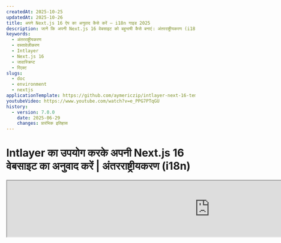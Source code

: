 ```yaml
---
createdAt: 2025-10-25
updatedAt: 2025-10-26
title: अपने Next.js 16 ऐप का अनुवाद कैसे करें – i18n गाइड 2025
description: जानें कि अपनी Next.js 16 वेबसाइट को बहुभाषी कैसे बनाएं। अंतरराष्ट्रीयकरण (i18n) और अनुवाद के लिए दस्तावेज़ का पालन करें।
keywords:
  - अंतरराष्ट्रीयकरण
  - दस्तावेज़ीकरण
  - Intlayer
  - Next.js 16
  - जावास्क्रिप्ट
  - रिएक्ट
slugs:
  - doc
  - environment
  - nextjs
applicationTemplate: https://github.com/aymericzip/intlayer-next-16-template
youtubeVideo: https://www.youtube.com/watch?v=e_PPG7PTqGU
history:
  - version: 7.0.0
    date: 2025-06-29
    changes: प्रारंभिक इतिहास
---
```


# Intlayer का उपयोग करके अपनी Next.js 16 वेबसाइट का अनुवाद करें | अंतरराष्ट्रीयकरण (i18n)

<iframe title="Next.js के लिए सबसे अच्छा i18n समाधान? Intlayer खोजें" class="m-auto aspect-[16/9] w-full overflow-hidden rounded-lg border-0" allow="autoplay; gyroscope;" loading="lazy" width="1080" height="auto" src="https://www.youtube.com/embed/e_PPG7PTqGU?autoplay=0&amp;origin=http://intlayer.org&amp;controls=0&amp;rel=1"/>

GitHub पर [एप्लिकेशन टेम्प्लेट](https://github.com/aymericzip/intlayer-next-16-template) देखें।

## Intlayer क्या है?

**Intlayer** एक अभिनव, ओपन-सोर्स अंतरराष्ट्रीयकरण (i18n) लाइब्रेरी है जिसे आधुनिक वेब एप्लिकेशन में बहुभाषी समर्थन को सरल बनाने के लिए डिज़ाइन किया गया है। Intlayer नवीनतम **Next.js 16** फ्रेमवर्क के साथ सहजता से एकीकृत होता है, जिसमें इसका शक्तिशाली **App Router** शामिल है। यह कुशल रेंडरिंग के लिए **Server Components** के साथ काम करने के लिए अनुकूलित है और पूरी तरह से [**Turbopack**](https://nextjs.org/docs/architecture/turbopack) के साथ संगत है।

Intlayer के साथ, आप कर सकते हैं:

- **घोषणात्मक शब्दकोशों का उपयोग करके अनुवादों का आसानी से प्रबंधन करें** जो कि कंपोनेंट स्तर पर होते हैं।
- **मेटाडेटा, रूट्स, और सामग्री को गतिशील रूप से स्थानीयकृत करें**।
- **क्लाइंट-साइड और सर्वर-साइड दोनों कंपोनेंट्स में अनुवादों तक पहुँच प्राप्त करें**।
- **स्वचालित रूप से उत्पन्न प्रकारों के साथ TypeScript समर्थन सुनिश्चित करें**, जिससे ऑटोकम्प्लीशन और त्रुटि पहचान में सुधार होता है।
- **उन्नत विशेषताओं का लाभ उठाएं**, जैसे गतिशील लोकल डिटेक्शन और स्विचिंग।

> Intlayer Next.js 12, 13, 14, और 16 के साथ संगत है। यदि आप Next.js Page Router का उपयोग कर रहे हैं, तो आप इस [गाइड](https://github.com/aymericzip/intlayer/blob/main/docs/docs/hi/intlayer_with_nextjs_page_router.md) को देख सकते हैं। Next.js 12, 13, 14 के App Router के लिए, इस [गाइड](https://github.com/aymericzip/intlayer/blob/main/docs/docs/hi/intlayer_with_nextjs_14.md) को देखें।

---

## Next.js एप्लिकेशन में Intlayer सेटअप करने के लिए चरण-दर-चरण मार्गदर्शिका

### चरण 1: निर्भरताएँ स्थापित करें

npm का उपयोग करके आवश्यक पैकेज स्थापित करें:

```bash packageManager="npm"
npm install intlayer next-intlayer
```

```bash packageManager="pnpm"
pnpm add intlayer next-intlayer
```

```bash packageManager="yarn"
yarn add intlayer next-intlayer
```

- **intlayer**

  मुख्य पैकेज जो कॉन्फ़िगरेशन प्रबंधन, अनुवाद, [सामग्री घोषणा](https://github.com/aymericzip/intlayer/blob/main/docs/docs/hi/dictionary/content_file.md), ट्रांसपाइलेशन, और [CLI कमांड](https://github.com/aymericzip/intlayer/blob/main/docs/docs/hi/intlayer_cli.md) के लिए अंतरराष्ट्रीयकरण उपकरण प्रदान करता है।

- **next-intlayer**

  वह पैकेज जो Intlayer को Next.js के साथ एकीकृत करता है। यह Next.js अंतरराष्ट्रीयकरण के लिए संदर्भ प्रदाता और हुक प्रदान करता है। इसके अतिरिक्त, इसमें Next.js प्लगइन शामिल है जो Intlayer को [Webpack](https://webpack.js.org/) या [Turbopack](https://nextjs.org/docs/app/api-reference/turbopack) के साथ एकीकृत करता है, साथ ही उपयोगकर्ता की पसंदीदा भाषा का पता लगाने, कुकीज़ प्रबंधित करने, और URL पुनर्निर्देशन को संभालने के लिए प्रॉक्सी भी शामिल है।

### चरण 2: अपने प्रोजेक्ट को कॉन्फ़िगर करें

अपने एप्लिकेशन की भाषाओं को कॉन्फ़िगर करने के लिए एक कॉन्फ़िग फाइल बनाएं:

```typescript fileName="intlayer.config.ts" codeFormat="typescript"
import { Locales, type IntlayerConfig } from "intlayer";

const config: IntlayerConfig = {
  internationalization: {
    locales: [
      Locales.ENGLISH,
      Locales.FRENCH,
      Locales.SPANISH,
      // आपकी अन्य भाषाएँ
    ],
    defaultLocale: Locales.ENGLISH,
  },
};

export default config;
```

```javascript fileName="intlayer.config.mjs" codeFormat="esm"
import { Locales } from "intlayer";

/** @type {import('intlayer').IntlayerConfig} */
const config = {
  internationalization: {
    locales: [
      Locales.ENGLISH,
      Locales.FRENCH,
      Locales.SPANISH,
      // आपकी अन्य भाषाएँ
    ],
    defaultLocale: Locales.ENGLISH,
  },
};

export default config;
```

```javascript fileName="intlayer.config.cjs" codeFormat="commonjs"
const { Locales } = require("intlayer");

/** @type {import('intlayer').IntlayerConfig} */
const config = {
  internationalization: {
    locales: [
      Locales.ENGLISH,
      Locales.FRENCH,
      Locales.SPANISH,
      // आपकी अन्य भाषाएँ
    ],
    defaultLocale: Locales.ENGLISH,
  },
};

module.exports = config;
```

> इस कॉन्फ़िगरेशन फ़ाइल के माध्यम से, आप स्थानीयकृत URL, प्रॉक्सी पुनर्निर्देशन, कुकी नाम, आपकी सामग्री घोषणाओं का स्थान और एक्सटेंशन सेट कर सकते हैं, कंसोल में Intlayer लॉग को अक्षम कर सकते हैं, और भी बहुत कुछ। उपलब्ध सभी पैरामीटरों की पूरी सूची के लिए, [कॉन्फ़िगरेशन दस्तावेज़](https://github.com/aymericzip/intlayer/blob/main/docs/docs/hi/configuration.md) देखें।

### चरण 3: अपने Next.js कॉन्फ़िगरेशन में Intlayer को एकीकृत करें

अपने Next.js सेटअप को Intlayer का उपयोग करने के लिए कॉन्फ़िगर करें:

```typescript fileName="next.config.ts" codeFormat="typescript"
import type { NextConfig } from "next";
import { withIntlayer } from "next-intlayer/server";

const nextConfig: NextConfig = {
  /* यहाँ कॉन्फ़िग विकल्प */
};

export default withIntlayer(nextConfig);
```

```typescript fileName="next.config.mjs" codeFormat="esm"
import { withIntlayer } from "next-intlayer/server";

/** @type {import('next').NextConfig} */
const nextConfig = {
  /* यहाँ कॉन्फ़िग विकल्प */
};

export default withIntlayer(nextConfig);
```

```typescript fileName="next.config.cjs" codeFormat="commonjs"
const { withIntlayer } = require("next-intlayer/server");

/** @type {import('next').NextConfig} */
const nextConfig = {
  /* यहाँ कॉन्फ़िग विकल्प */
};

module.exports = withIntlayer(nextConfig);
```

> `withIntlayer()` Next.js प्लगइन का उपयोग Intlayer को Next.js के साथ एकीकृत करने के लिए किया जाता है। यह कंटेंट डिक्लेरेशन फाइलों के निर्माण को सुनिश्चित करता है और विकास मोड में उनकी निगरानी करता है। यह [Webpack](https://webpack.js.org/) या [Turbopack](https://nextjs.org/docs/app/api-reference/turbopack) वातावरण के भीतर Intlayer पर्यावरण चर को परिभाषित करता है। इसके अतिरिक्त, यह प्रदर्शन को अनुकूलित करने के लिए उपनाम प्रदान करता है और सर्वर कंपोनेंट्स के साथ संगतता सुनिश्चित करता है।

> `withIntlayer()` फ़ंक्शन एक प्रॉमिस फ़ंक्शन है। यह बिल्ड शुरू होने से पहले Intlayer शब्दकोशों को तैयार करने की अनुमति देता है। यदि आप इसे अन्य प्लगइन्स के साथ उपयोग करना चाहते हैं, तो आप इसे await कर सकते हैं। उदाहरण:
>
> ```tsx
> const nextConfig = await withIntlayer(nextConfig);
> const nextConfigWithOtherPlugins = withOtherPlugins(nextConfig);
>
> export default nextConfigWithOtherPlugins;
> ```
>
> यदि आप इसे सिंक्रोनसली उपयोग करना चाहते हैं, तो आप `withIntlayerSync()` फ़ंक्शन का उपयोग कर सकते हैं। उदाहरण:
>
> ```tsx
> const nextConfig = withIntlayerSync(nextConfig);
> const nextConfigWithOtherPlugins = withOtherPlugins(nextConfig);
>
> export default nextConfigWithOtherPlugins;
> ```

### चरण 4: डायनामिक लोकल रूट्स परिभाषित करें

`RootLayout` से सब कुछ हटा दें और इसे निम्नलिखित कोड से बदलें:

```tsx {3} fileName="src/app/layout.tsx" codeFormat="typescript"
import type { PropsWithChildren, FC } from "react";
import "./globals.css";

const RootLayout: FC<PropsWithChildren> = ({ children }) => (
  // आप अभी भी बच्चों को अन्य प्रोवाइडर्स के साथ लपेट सकते हैं, जैसे `next-themes`, `react-query`, `framer-motion`, आदि।
  <>{children}</>
);

export default RootLayout;
```

```jsx {3} fileName="src/app/layout.mjx" codeFormat="esm"
import "./globals.css";

const RootLayout = ({ children }) => (
  // आप अभी भी बच्चों को अन्य प्रदाताओं के साथ लपेट सकते हैं, जैसे `next-themes`, `react-query`, `framer-motion`, आदि।
  <>{children}</>
);

export default RootLayout;
```

```jsx {1,8} fileName="src/app/layout.csx" codeFormat="commonjs"
require("./globals.css");

const RootLayout = ({ children }) => (
  // आप अभी भी बच्चों को अन्य प्रदाताओं के साथ लपेट सकते हैं, जैसे `next-themes`, `react-query`, `framer-motion`, आदि।
  <>{children}</>
);

module.exports = {
  default: RootLayout,
  generateStaticParams,
};
```

> `RootLayout` कॉम्पोनेंट को खाली रखने से `<html>` टैग में [`lang`](https://developer.mozilla.org/fr/docs/Web/HTML/Global_attributes/lang) और [`dir`](https://developer.mozilla.org/fr/docs/Web/HTML/Global_attributes/dir) एट्रिब्यूट्स सेट करने की अनुमति मिलती है।

डायनामिक रूटिंग को लागू करने के लिए, अपने `[locale]` डायरेक्टरी में एक नया लेआउट जोड़कर लोकल के लिए पाथ प्रदान करें:

```tsx fileName="src/app/[locale]/layout.tsx" codeFormat="typescript"
import type { NextLayoutIntlayer } from "next-intlayer";
import { Inter } from "next/font/google";
import { getHTMLTextDir } from "intlayer";

const inter = Inter({ subsets: ["latin"] });

const LocaleLayout: NextLayoutIntlayer = async ({ children, params }) => {
  const { locale } = await params;
  return (
    <html lang={locale} dir={getHTMLTextDir(locale)}>
      <body className={inter.className}>{children}</body>
    </html>
  );
};

export default LocaleLayout;
```

```jsx fileName="src/app/[locale]/layout.mjx" codeFormat="esm"
import { getHTMLTextDir } from "intlayer";

const inter = Inter({ subsets: ["latin"] });

const LocaleLayout = async ({ children, params: { locale } }) => {
  const { locale } = await params;
  return (
    <html lang={locale} dir={getHTMLTextDir(locale)}>
      <body className={inter.className}>{children}</body>
    </html>
  );
};

export default LocaleLayout;
```

```jsx fileName="src/app/[locale]/layout.csx" codeFormat="commonjs"
const { Inter } = require("next/font/google");
const { getHTMLTextDir } = require("intlayer");

const inter = Inter({ subsets: ["latin"] });

// `[locale]` पाथ सेगमेंट का उपयोग लोकल को परिभाषित करने के लिए किया जाता है। उदाहरण: `/en-US/about` `en-US` को संदर्भित करेगा और `/fr/about` `fr` को।
const LocaleLayout = async ({ children, params: { locale } }) => {
  const { locale } = await params;
  return (
    <html lang={locale} dir={getHTMLTextDir(locale)}>
      <body className={inter.className}>{children}</body>
    </html>
  );
};

module.exports = LocaleLayout;
```

> इस चरण में, आपको त्रुटि का सामना करना पड़ेगा: `Error: Missing <html> and <body> tags in the root layout.`। यह अपेक्षित है क्योंकि `/app/page.tsx` फ़ाइल अब उपयोग में नहीं है और इसे हटा दिया जा सकता है। इसके बजाय, `[locale]` पाथ सेगमेंट `/app/[locale]/page.tsx` पेज को सक्रिय करेगा। परिणामस्वरूप, आपके ब्राउज़र में पेज `/en`, `/fr`, `/es` जैसे पाथ के माध्यम से सुलभ होंगे। डिफ़ॉल्ट लोकल को रूट पेज के रूप में सेट करने के लिए, चरण 7 में `proxy` सेटअप को देखें।

फिर, अपने एप्लिकेशन लेआउट में `generateStaticParams` फ़ंक्शन को लागू करें।

```tsx {1} fileName="src/app/[locale]/layout.tsx" codeFormat="typescript"
export { generateStaticParams } from "next-intlayer"; // सम्मिलित करने के लिए लाइन

const LocaleLayout: NextLayoutIntlayer = async ({ children, params }) => {
  /*... बाकी कोड */
};

export default LocaleLayout;
```

```jsx {1} fileName="src/app/[locale]/layout.mjx" codeFormat="esm"
export { generateStaticParams } from "next-intlayer"; // सम्मिलित करने के लिए पंक्ति

const LocaleLayout = async ({ children, params: { locale } }) => {
  /*... कोड का बाकी हिस्सा*/
};

// ... कोड का बाकी हिस्सा
```

```jsx {1,7} fileName="src/app/[locale]/layout.csx" codeFormat="commonjs"
const { generateStaticParams } = require("next-intlayer"); // सम्मिलित करने के लिए पंक्ति

const LocaleLayout = async ({ children, params: { locale } }) => {
  /*... कोड का बाकी हिस्सा*/
};

module.exports = { default: LocaleLayout, generateStaticParams };
```

> `generateStaticParams` यह सुनिश्चित करता है कि आपका एप्लिकेशन सभी लोकल के लिए आवश्यक पृष्ठों को पूर्व-निर्मित करता है, जिससे रनटाइम गणना कम होती है और उपयोगकर्ता अनुभव बेहतर होता है। अधिक जानकारी के लिए, [Next.js दस्तावेज़ीकरण generateStaticParams पर](https://nextjs.org/docs/app/building-your-application/rendering/static-and-dynamic-rendering#generate-static-params) देखें।

> Intlayer `export const dynamic = 'force-static';` के साथ काम करता है ताकि यह सुनिश्चित किया जा सके कि पृष्ठ सभी लोकल के लिए पूर्व-निर्मित हों।

### चरण 5: अपनी सामग्री घोषित करें

अनुवाद संग्रहीत करने के लिए अपनी सामग्री घोषणाएँ बनाएं और प्रबंधित करें:

```tsx fileName="src/app/[locale]/page.content.ts" contentDeclarationFormat="typescript"
import { t, type Dictionary } from "intlayer";

const pageContent = {
  key: "page",
  content: {
    getStarted: {
      main: t({
        en: "Get started by editing",
        fr: "Commencez par éditer",
        es: "Comience por editar",
      }),
      pageLink: "src/app/page.tsx",
    },
  },
} satisfies Dictionary;

export default pageContent;
```

```javascript fileName="src/app/[locale]/page.content.mjs" contentDeclarationFormat="esm"
import { t } from "intlayer";

/** @type {import('intlayer').Dictionary} */
const pageContent = {
  key: "page",
  content: {
    getStarted: {
      main: t({
        en: "Get started by editing",
        fr: "Commencez par éditer",
        es: "Comience por editar",
      }),
      pageLink: "src/app/page.tsx",
    },
  },
};

export default pageContent;
```

```javascript fileName="src/app/[locale]/page.content.cjs" contentDeclarationFormat="commonjs"
const { t } = require("intlayer");

/** @type {import('intlayer').Dictionary} */
const pageContent = {
  key: "page",
  content: {
    getStarted: {
      main: t({
        en: "Get started by editing",
        fr: "Commencez par éditer",
        es: "Comience por editar",
        hi: "संपादन करके शुरू करें",
      }),
      pageLink: "src/app/page.tsx",
    },
  },
};

module.exports = pageContent;
```

```json fileName="src/app/[locale]/page.content.json" contentDeclarationFormat="json"
{
  "$schema": "https://intlayer.org/schema.json",
  "key": "page",
  "content": {
    "getStarted": {
      "nodeType": "translation",
      "translation": {
        "en": "Get started by editing",
        "fr": "Commencez par éditer",
        "es": "Comience por editar",
        "hi": "संपादन करके शुरू करें"
      }
    },
    "pageLink": "src/app/page.tsx"
  }
}
```

> आपकी सामग्री घोषणाएँ आपके एप्लिकेशन में कहीं भी परिभाषित की जा सकती हैं जब तक कि वे `contentDir` निर्देशिका (डिफ़ॉल्ट रूप से, `./src`) में शामिल हों। और सामग्री घोषणा फ़ाइल एक्सटेंशन से मेल खाती हों (डिफ़ॉल्ट रूप से, `.content.{json,ts,tsx,js,jsx,mjs,mjx,cjs,cjx}`)।

> अधिक विवरण के लिए, [सामग्री घोषणा प्रलेखन](https://github.com/aymericzip/intlayer/blob/main/docs/docs/hi/dictionary/content_file.md) देखें।

### चरण 6: अपने कोड में सामग्री का उपयोग करें

अपने एप्लिकेशन में अपनी सामग्री शब्दकोशों तक पहुँचें:

```tsx fileName="src/app/[locale]/page.tsx" codeFormat="typescript"
import type { FC } from "react";
import { ClientComponentExample } from "@components/ClientComponentExample";
import { ServerComponentExample } from "@components/ServerComponentExample";
import { type NextPageIntlayer, IntlayerClientProvider } from "next-intlayer";
import { IntlayerServerProvider, useIntlayer } from "next-intlayer/server";

const PageContent: FC = () => {
  const content = useIntlayer("page"); // सामग्री प्राप्त करने के लिए हुक का उपयोग करें

  return (
    <>
      <p>{content.getStarted.main}</p> {/* मुख्य परिचय पाठ दिखाएं */}
      <code>{content.getStarted.pageLink}</code> {/* पृष्ठ लिंक दिखाएं */}
    </>
  );
};

const Page: NextPageIntlayer = async ({ params }) => {
  const { locale } = await params; // स्थानीय भाषा प्राप्त करें

  return (
    <IntlayerServerProvider locale={locale}>
      <PageContent />
      <ServerComponentExample />

      <IntlayerClientProvider locale={locale}>
        <ClientComponentExample />
      </IntlayerClientProvider>
    </IntlayerServerProvider>
  );
};

export default Page;
```

```jsx fileName="src/app/[locale]/page.mjx" codeFormat="esm"
import { ClientComponentExample } from "@components/ClientComponentExample";
import { ServerComponentExample } from "@components/ServerComponentExample";
import { IntlayerClientProvider } from "next-intlayer";
import { IntlayerServerProvider, useIntlayer } from "next-intlayer/server";

const PageContent = () => {
  const content = useIntlayer("page"); // सामग्री प्राप्त करने के लिए हुक का उपयोग करें

  return (
    <>
      <p>{content.getStarted.main}</p> {/* मुख्य परिचय पाठ दिखाएं */}
      <code>{content.getStarted.pageLink}</code> {/* पृष्ठ लिंक दिखाएं */}
    </>
  );
};

const Page = async ({ params }) => {
  const { locale } = await params; // स्थानीय भाषा प्राप्त करें

  return (
    <IntlayerServerProvider locale={locale}>
      {" "}
      {/* सर्वर प्रदाता के लिए स्थानीय भाषा सेट करें */}
      <PageContent /> {/* पृष्ठ सामग्री प्रदर्शित करें */}
      <ServerComponentExample /> {/* सर्वर घटक उदाहरण प्रदर्शित करें */}
      <IntlayerClientProvider locale={locale}>
        {" "}
        {/* क्लाइंट प्रदाता के लिए स्थानीय भाषा सेट करें */}
        <ClientComponentExample /> {/* क्लाइंट घटक उदाहरण प्रदर्शित करें */}
      </IntlayerClientProvider>
    </IntlayerServerProvider>
  );
};

export default Page;
```

```jsx fileName="src/app/[locale]/page.csx" codeFormat="commonjs"
import { ClientComponentExample } from "@components/ClientComponentExample";
import { ServerComponentExample } from "@components/ServerComponentExample";
import { IntlayerClientProvider } from "next-intlayer";
import { IntlayerServerProvider, useIntlayer } from "next-intlayer/server";

const PageContent = () => {
  const content = useIntlayer("page");

  return (
    <>
      <p>{content.getStarted.main}</p>
      <code>{content.getStarted.pageLink}</code>
    </>
  );
};

const Page = async ({ params }) => {
  const { locale } = await params;

  return (
    <IntlayerServerProvider locale={locale}>
      <PageContent />
      <ServerComponentExample />

      <IntlayerClientProvider locale={locale}>
        <ClientComponentExample />
      </IntlayerClientProvider>
    </IntlayerServerProvider>
  );
};
```

- **`IntlayerClientProvider`** क्लाइंट-साइड कंपोनेंट्स को लोकल प्रदान करने के लिए उपयोग किया जाता है। इसे किसी भी पैरेंट कंपोनेंट में रखा जा सकता है, जिसमें लेआउट भी शामिल है। हालांकि, इसे लेआउट में रखना अनुशंसित है क्योंकि Next.js पेजों के बीच लेआउट कोड साझा करता है, जिससे यह अधिक कुशल हो जाता है। लेआउट में `IntlayerClientProvider` का उपयोग करके, आप हर पेज के लिए इसे पुनः आरंभ करने से बचते हैं, प्रदर्शन में सुधार करते हैं और आपके एप्लिकेशन में एक सुसंगत स्थानीयकरण संदर्भ बनाए रखते हैं।
- **`IntlayerServerProvider`** सर्वर चाइल्ड्स को लोकल प्रदान करने के लिए उपयोग किया जाता है। इसे लेआउट में सेट नहीं किया जा सकता।

  > लेआउट और पेज एक सामान्य सर्वर संदर्भ साझा नहीं कर सकते क्योंकि सर्वर संदर्भ प्रणाली प्रति अनुरोध डेटा स्टोर (React के कैश [React's cache](https://react.dev/reference/react/cache) मैकेनिज्म के माध्यम से) पर आधारित है, जिससे एप्लिकेशन के विभिन्न सेगमेंट के लिए प्रत्येक "संदर्भ" पुनः बनाया जाता है। प्रदाता को साझा लेआउट में रखना इस पृथक्करण को तोड़ देगा, जिससे आपके सर्वर कंपोनेंट्स को सर्वर संदर्भ मानों का सही प्रसार नहीं हो पाएगा।

> लेआउट और पेज एक सामान्य सर्वर संदर्भ साझा नहीं कर सकते क्योंकि सर्वर संदर्भ प्रणाली प्रति अनुरोध डेटा स्टोर (React के कैश [React's cache](https://react.dev/reference/react/cache) तंत्र के माध्यम से) पर आधारित है, जिससे एप्लिकेशन के विभिन्न खंडों के लिए प्रत्येक "संदर्भ" पुनः बनाया जाता है। प्रदाता को साझा लेआउट में रखना इस पृथक्करण को तोड़ देगा, जिससे आपके सर्वर घटकों को सर्वर संदर्भ मानों का सही प्रसार नहीं हो पाएगा।

```tsx {4,7} fileName="src/components/ClientComponentExample.tsx" codeFormat="typescript"
"use client";

import type { FC } from "react";
import { useIntlayer } from "next-intlayer";

export const ClientComponentExample: FC = () => {
  const content = useIntlayer("client-component-example"); // संबंधित सामग्री घोषणा बनाएँ

  return (
    <div>
      <h2>{content.title}</h2>
      <p>{content.content}</p>
    </div>
  );
};
```

```jsx {3,6} fileName="src/components/ClientComponentExample.mjx" codeFormat="esm"
"use client";

import { useIntlayer } from "next-intlayer";

const ClientComponentExample = () => {
  const content = useIntlayer("client-component-example"); // संबंधित सामग्री घोषणा बनाएँ

  return (
    <div>
      <h2>{content.title}</h2>
      <p>{content.content}</p>
    </div>
  );
};
```

```jsx {3,6} fileName="src/components/ClientComponentExample.csx" codeFormat="commonjs"
"use client";

const { useIntlayer } = require("next-intlayer");

const ClientComponentExample = () => {
  const content = useIntlayer("client-component-example"); // संबंधित सामग्री घोषणा बनाएँ

  return (
    <div>
      <h2>{content.title}</h2>
      <p>{content.content}</p>
    </div>
  );
};
```

```tsx {2} fileName="src/components/ServerComponentExample.tsx"  codeFormat="typescript"
import type { FC } from "react";
import { useIntlayer } from "next-intlayer/server";

export const ServerComponentExample: FC = () => {
  const content = useIntlayer("server-component-example"); // संबंधित सामग्री घोषणा बनाएँ

  return (
    <div>
      <h2>{content.title}</h2>
      <p>{content.content}</p>
    </div>
  );
};
```

```jsx {1} fileName="src/components/ServerComponentExample.mjx" codeFormat="esm"
import { useIntlayer } from "next-intlayer/server";

const ServerComponentExample = () => {
  const content = useIntlayer("server-component-example"); // संबंधित सामग्री घोषणा बनाएँ

  return (
    <div>
      <h2>{content.title}</h2>
      <p>{content.content}</p>
    </div>
  );
};
```

```jsx {1} fileName="src/components/ServerComponentExample.csx" codeFormat="commonjs"
const { useIntlayer } = require("next-intlayer/server");

const ServerComponentExample = () => {
  const content = useIntlayer("server-component-example"); // संबंधित सामग्री घोषणा बनाएँ

  return (
    <div>
      <h2>{content.title}</h2>
      <p>{content.content}</p>
    </div>
  );
};
```

> यदि आप अपनी सामग्री को किसी `string` एट्रिब्यूट में उपयोग करना चाहते हैं, जैसे कि `alt`, `title`, `href`, `aria-label`, आदि, तो आपको फ़ंक्शन के मान को कॉल करना होगा, जैसे:

> ```jsx
> <img src={content.image.src.value} alt={content.image.value} />
> ```

> `useIntlayer` हुक के बारे में अधिक जानने के लिए, [डॉक्यूमेंटेशन](https://github.com/aymericzip/intlayer/blob/main/docs/docs/hi/packages/next-intlayer/useIntlayer.md) देखें।

### (वैकल्पिक) चरण 7: लोकल डिटेक्शन के लिए प्रॉक्सी कॉन्फ़िगर करें

उपयोगकर्ता की पसंदीदा लोकल का पता लगाने के लिए प्रॉक्सी सेट करें:

```typescript fileName="src/proxy.ts" codeFormat="typescript"
export { intlayerProxy as proxy } from "next-intlayer/proxy";

export const config = {
  matcher:
    "/((?!api|static|assets|robots|sitemap|sw|service-worker|manifest|.*\\..*|_next).*)",
};
```

```javascript fileName="src/proxy.mjs" codeFormat="esm"
export { intlayerProxy as proxy } from "next-intlayer/proxy";

export const config = {
  matcher:
    "/((?!api|static|assets|robots|sitemap|sw|service-worker|manifest|.*\\..*|_next).*)",
};
```

```javascript fileName="src/proxy.cjs" codeFormat="commonjs"
const { intlayerProxy } = require("next-intlayer/proxy");

const config = {
  matcher:
    "/((?!api|static|assets|robots|sitemap|sw|service-worker|manifest|.*\\..*|_next).*)",
};

module.exports = { proxy: intlayerProxy, config };
```

> `intlayerProxy` का उपयोग उपयोगकर्ता की पसंदीदा भाषा का पता लगाने और उन्हें उपयुक्त URL पर पुनर्निर्देशित करने के लिए किया जाता है जैसा कि [कॉन्फ़िगरेशन](https://github.com/aymericzip/intlayer/blob/main/docs/docs/hi/configuration.md) में निर्दिष्ट है। इसके अतिरिक्त, यह उपयोगकर्ता की पसंदीदा भाषा को कुकी में सहेजने की सुविधा भी प्रदान करता है।

> यदि आपको कई प्रॉक्सी को एक साथ जोड़ने की आवश्यकता है (उदाहरण के लिए, प्रमाणीकरण या कस्टम प्रॉक्सी के साथ `intlayerProxy`), तो Intlayer अब `multipleProxies` नामक एक सहायक प्रदान करता है।

```ts
import { multipleProxies, intlayerProxy } from "next-intlayer/proxy";
import { customProxy } from "@utils/customProxy";

export const proxy = multipleProxies([intlayerProxy, customProxy]);
```

### (वैकल्पिक) चरण 8: अपने मेटाडेटा का अंतरराष्ट्रीयकरण

यदि आप अपने मेटाडेटा का अंतरराष्ट्रीयकरण करना चाहते हैं, जैसे कि आपके पृष्ठ का शीर्षक, तो आप Next.js द्वारा प्रदान की गई `generateMetadata` फ़ंक्शन का उपयोग कर सकते हैं। इसके अंदर, आप अपने मेटाडेटा का अनुवाद करने के लिए `getIntlayer` फ़ंक्शन से सामग्री प्राप्त कर सकते हैं।

```typescript fileName="src/app/[locale]/metadata.content.ts" contentDeclarationFormat="typescript"
import { type Dictionary, t } from "intlayer";
import { Metadata } from "next";

const metadataContent = {
  key: "page-metadata",
  content: {
    title: t({
      en: "Create Next App",
      fr: "Créer une application Next.js",
      es: "Crear una aplicación Next.js",
    }),
    description: t({
      en: "Generated by create next app",
      fr: "Généré par create next app",
      es: "Generado por create next app",
    }),
  },
} satisfies Dictionary<Metadata>;

export default metadataContent;
```

```javascript fileName="src/app/[locale]/metadata.content.mjs" contentDeclarationFormat="esm"
import { t } from "intlayer";

/** @type {import('intlayer').Dictionary<import('next').Metadata>} */
const metadataContent = {
  key: "page-metadata",
  content: {
    title: t({
      en: "Create Next App",
      fr: "Créer une application Next.js",
      es: "Crear una aplicación Next.js",
    }),
    description: t({
      en: "Generated by create next app",
      fr: "Généré par create next app",
      es: "Generado por create next app",
    }),
  },
};

export default metadataContent;
```

```javascript fileName="src/app/[locale]/metadata.content.cjs" contentDeclarationFormat="commonjs"
const { t } = require("intlayer");

/** @type {import('intlayer').Dictionary<import('next').Metadata>} */
const metadataContent = {
  key: "page-metadata",
  content: {
    title: t({
      en: "Create Next App",
      fr: "Créer une application Next.js",
      es: "Crear una aplicación Next.js",
    }),
    description: t({
      en: "Generated by create next app",
      fr: "Généré par create next app",
      es: "Generado por create next app",
    }),
  },
};

module.exports = metadataContent;
```

```javascript fileName="src/app/[locale]/metadata.content.cjs" contentDeclarationFormat="commonjs"
const { t } = require("intlayer");

/** @type {import('intlayer').Dictionary<import('next').Metadata>} */
const metadataContent = {
  key: "page-metadata",
  content: {
    title: t({
      en: "Create Next App",
      fr: "Créer une application Next.js",
      es: "Crear una aplicación Next.js",
    }),
    description: t({
      en: "Generated by create next app",
      fr: "Généré par create next app",
      es: "Generado por create next app",
    }),
  },
};

module.exports = metadataContent;
```

```json fileName="src/app/[locale]/metadata.content.json" contentDeclarationFormat="json"
{
  "key": "page-metadata",
  "content": {
    "title": {
      "nodeType": "translation",
      "translation": {
        "hi": "प्रिएक्ट लोगो",
        "en": "Preact logo",
        "fr": "Logo Preact",
        "es": "Logo Preact"
      }
    },
    "description": {
      "nodeType": "translation",
      "translation": {
        "hi": "क्रिएट नेक्स्ट ऐप द्वारा उत्पन्न",
        "en": "Generated by create next app",
        "fr": "Généré par create next app",
        "es": "Generado por create next app"
      }
    }
  }
}
```

````typescript fileName="src/app/[locale]/layout.tsx or src/app/[locale]/page.tsx" codeFormat="typescript"
import { getIntlayer, getMultilingualUrls } from "intlayer";
import type { Metadata } from "next";
import type { LocalPromiseParams } from "next-intlayer";

export const generateMetadata = async ({
  params,
}: LocalPromiseParams): Promise<Metadata> => {
  const { locale } = await params;

  const metadata = getIntlayer("page-metadata", locale);

  /**
   * प्रत्येक लोकल के लिए सभी URL वाले ऑब्जेक्ट को जनरेट करता है।
   *
   * उदाहरण:
   * ```ts
   *  getMultilingualUrls('/about');
   *
   *  // रिटर्न करता है
   *  // {
   *  //   en: '/about',
   *  //   fr: '/fr/about',
   *  //   es: '/es/about',
   *  // }
   * ```
   */
  const multilingualUrls = getMultilingualUrls("/");
  const localizedUrl =
    multilingualUrls[locale as keyof typeof multilingualUrls];

  return {
    ...metadata,
    alternates: {
      canonical: localizedUrl,
      languages: { ...multilingualUrls, "x-default": "/" },
    },
    openGraph: {
      url: localizedUrl,
    },
  };
};

// ... बाकी कोड
````

````javascript fileName="src/app/[locale]/layout.mjs or src/app/[locale]/page.mjs" codeFormat="esm"
import { getIntlayer, getMultilingualUrls } from "intlayer";

export const generateMetadata = async ({ params }) => {
  const { locale } = await params;

  const metadata = getIntlayer("page-metadata", locale);

  /**
   * प्रत्येक भाषा के लिए सभी URL वाले ऑब्जेक्ट को जनरेट करता है।
   *
   * उदाहरण:
   * ```ts
   *  getMultilingualUrls('/about');
   *
   *  // रिटर्न करता है
   *  // {
   *  //   en: '/about',
   *  //   fr: '/fr/about',
   *  //   es: '/es/about'
   *  // }
   * ```
   */
  const multilingualUrls = getMultilingualUrls("/");
  const localizedUrl = multilingualUrls[locale];

  return {
    ...metadata,
    alternates: {
      canonical: localizedUrl,
      languages: { ...multilingualUrls, "x-default": "/" },
    },
    openGraph: {
      url: localizedUrl,
    },
  };
};

// ... बाकी कोड
````

````javascript fileName="src/app/[locale]/layout.cjs or src/app/[locale]/page.cjs" codeFormat="commonjs"
const { getIntlayer, getMultilingualUrls } = require("intlayer");

const generateMetadata = async ({ params }) => {
  const { locale } = await params;

  const metadata = getIntlayer("page-metadata", locale);

  /**
   * प्रत्येक भाषा के लिए सभी URL वाला ऑब्जेक्ट बनाता है।
   *
   * उदाहरण:
   * ```ts
   *  getMultilingualUrls('/about');
   *
   *  // लौटाता है
   *  // {
   *  //   en: '/about',
   *  //   fr: '/fr/about',
   *  //   es: '/es/about'
   *  // }
   * ```
   */
  const multilingualUrls = getMultilingualUrls("/");
  const localizedUrl = multilingualUrls[locale];

  return {
    ...metadata,
    alternates: {
      canonical: localizedUrl,
      languages: { ...multilingualUrls, "x-default": "/" },
    },
    openGraph: {
      url: localizedUrl,
    },
  };
};

module.exports = { generateMetadata };

// ... बाकी कोड
````

> ध्यान दें कि `next-intlayer` से आयातित `getIntlayer` फ़ंक्शन आपकी सामग्री को `IntlayerNode` में लपेट कर लौटाता है, जो विज़ुअल एडिटर के साथ एकीकरण की अनुमति देता है। इसके विपरीत, `intlayer` से आयातित `getIntlayer` फ़ंक्शन आपकी सामग्री को सीधे बिना अतिरिक्त गुणों के लौटाता है।

वैकल्पिक रूप से, आप अपने मेटाडेटा को घोषित करने के लिए `getTranslation` फ़ंक्शन का उपयोग कर सकते हैं। हालांकि, मेटाडेटा के अनुवाद को स्वचालित करने और किसी बिंदु पर सामग्री को बाहरी बनाने के लिए कंटेंट घोषणा फ़ाइलों का उपयोग करने की सिफारिश की जाती है।

```typescript fileName="src/app/[locale]/layout.tsx or src/app/[locale]/page.tsx" codeFormat="typescript"
import {
  type IConfigLocales,
  getTranslation,
  getMultilingualUrls,
} from "intlayer";
import type { Metadata } from "next";
import type { LocalPromiseParams } from "next-intlayer";

export const generateMetadata = async ({
  params,
}: LocalPromiseParams): Promise<Metadata> => {
  const { locale } = await params;
  const t = <T>(content: IConfigLocales<T>) => getTranslation(content, locale);

  return {
    title: t<string>({
      en: "My title",
      fr: "Mon titre",
      es: "Mi título",
    }),
    description: t({
      en: "मेरा विवरण",
      fr: "Ma description",
      es: "Mi descripción",
    }),
  };
};

// ... कोड का बाकी हिस्सा
```

```javascript fileName="src/app/[locale]/layout.mjs or src/app/[locale]/page.mjs" codeFormat="esm"
import { getTranslation, getMultilingualUrls } from "intlayer";

export const generateMetadata = async ({ params }) => {
  const { locale } = await params;
  const t = (content) => getTranslation(content, locale);

  return {
    title: t({
      en: "मेरा शीर्षक",
      fr: "Mon titre",
      es: "Mi título",
    }),
    description: t({
      en: "मेरा विवरण",
      fr: "Ma description",
      es: "Mi descripción",
    }),
  };
};

// ... कोड का बाकी हिस्सा
```

```javascript fileName="src/app/[locale]/layout.cjs or src/app/[locale]/page.cjs" codeFormat="commonjs"
const { getTranslation, getMultilingualUrls } = require("intlayer");

const generateMetadata = async ({ params }) => {
  const { locale } = await params;

  const t = (content) => getTranslation(content, locale);

  return {
    title: t({
      en: "My title",
      fr: "Mon titre",
      es: "Mi título",
    }),
    description: t({
      en: "My description",
      fr: "Ma description",
      es: "Mi descripción",
    }),
  };
};

module.exports = { generateMetadata };

// ... बाकी कोड
```

> आधिकारिक Next.js दस्तावेज़ में मेटाडेटा अनुकूलन के बारे में अधिक जानें [यहाँ](https://nextjs.org/docs/app/building-your-application/optimizing/metadata)।

### (वैकल्पिक) चरण 9: अपने sitemap.xml और robots.txt का अंतरराष्ट्रीयकरण

अपने `sitemap.xml` और `robots.txt` का अंतरराष्ट्रीयकरण करने के लिए, आप Intlayer द्वारा प्रदान की गई `getMultilingualUrls` फ़ंक्शन का उपयोग कर सकते हैं। यह फ़ंक्शन आपको अपने साइटमैप के लिए बहुभाषी URL उत्पन्न करने की अनुमति देता है।

```tsx fileName="src/app/sitemap.ts" codeFormat="typescript"
import { getMultilingualUrls } from "intlayer";
import type { MetadataRoute } from "next";

const sitemap = (): MetadataRoute.Sitemap => [
  {
    url: "https://example.com",
    alternates: {
      languages: {
        ...getMultilingualUrls("https://example.com"),
        "x-default": "https://example.com",
      },
    },
  },
  {
    url: "https://example.com/login",
    alternates: {
      languages: {
        ...getMultilingualUrls("https://example.com/login"),
        "x-default": "https://example.com/login",
      },
    },
  },
  {
    url: "https://example.com/register",
    alternates: {
      languages: {
        ...getMultilingualUrls("https://example.com/register"),
        "x-default": "https://example.com/register",
      },
    },
  },
];

export default sitemap;
```

```jsx fileName="src/app/sitemap.mjx" codeFormat="esm"
import { getMultilingualUrls } from "intlayer";

const sitemap = () => [
  {
    url: "https://example.com",
    alternates: {
      languages: {
        ...getMultilingualUrls("https://example.com"),
        "x-default": "https://example.com",
      },
    },
  },
  {
    url: "https://example.com/login",
    alternates: {
      languages: {
        ...getMultilingualUrls("https://example.com/login"),
        "x-default": "https://example.com/login",
      },
    },
  },
  {
    url: "https://example.com/register",
    alternates: {
      languages: {
        ...getMultilingualUrls("https://example.com/register"),
        "x-default": "https://example.com/register",
      },
    },
  },
];

export default sitemap;
```

```jsx fileName="src/app/sitemap.csx" codeFormat="commonjs"
const { getMultilingualUrls } = require("intlayer");

// साइटमैप को परिभाषित करता है जिसमें विभिन्न URL और उनकी बहुभाषी वैकल्पिक लिंक शामिल हैं
const sitemap = () => [
  {
    url: "https://example.com",
    alternates: {
      languages: {
        ...getMultilingualUrls("https://example.com"),
        "x-default": "https://example.com",
      },
    },
  },
  {
    url: "https://example.com/login",
    alternates: {
      languages: {
        ...getMultilingualUrls("https://example.com/login"),
        "x-default": "https://example.com/login",
      },
    },
  },
  {
    url: "https://example.com/register",
    alternates: {
      languages: {
        ...getMultilingualUrls("https://example.com/register"),
        "x-default": "https://example.com/register",
      },
    },
  },
];

module.exports = sitemap;
```

```tsx fileName="src/app/robots.ts" codeFormat="typescript"
import type { MetadataRoute } from "next";
import { getMultilingualUrls } from "intlayer";

const getAllMultilingualUrls = (urls: string[]) =>
  urls.flatMap((url) => Object.values(getMultilingualUrls(url)) as string[]);

// सभी बहुभाषी URL प्राप्त करें
const robots = (): MetadataRoute.Robots => ({
  rules: {
    userAgent: "*", // सभी यूजर एजेंट के लिए नियम
    allow: ["/"], // अनुमति प्राप्त पथ
    disallow: getAllMultilingualUrls(["/login", "/register"]), // निषिद्ध पथ
  },
  host: "https://example.com", // होस्ट URL
  sitemap: `https://example.com/sitemap.xml`, // साइटमैप URL
});

export default robots;
```

```jsx fileName="src/app/robots.mjx" codeFormat="esm"
import { getMultilingualUrls } from "intlayer";

// सभी बहुभाषी URL प्राप्त करें
const getAllMultilingualUrls = (urls) =>
  urls.flatMap((url) => Object.values(getMultilingualUrls(url)));

const robots = () => ({
  rules: {
    userAgent: "*", // सभी यूजर एजेंट के लिए नियम
    allow: ["/"], // अनुमति प्राप्त पथ
    disallow: getAllMultilingualUrls(["/login", "/register"]), // निषिद्ध पथ
  },
  host: "https://example.com", // होस्ट URL
  sitemap: `https://example.com/sitemap.xml`,
});

export default robots;
```

```jsx fileName="src/app/robots.csx" codeFormat="commonjs"
const { getMultilingualUrls } = require("intlayer");

// सभी बहुभाषी URLs प्राप्त करें
const getAllMultilingualUrls = (urls) =>
  urls.flatMap((url) => Object.values(getMultilingualUrls(url)));

const robots = () => ({
  rules: {
    userAgent: "*",
    allow: ["/"],
    disallow: getAllMultilingualUrls(["/login", "/register"]), // लॉगिन और रजिस्टर पेज को रोबोट्स से ब्लॉक करें
  },
  host: "https://example.com",
  sitemap: `https://example.com/sitemap.xml`,
});

module.exports = robots;
```

> आधिकारिक Next.js दस्तावेज़ीकरण में साइटमैप अनुकूलन के बारे में अधिक जानें [यहाँ](https://nextjs.org/docs/app/api-reference/file-conventions/metadata/sitemap)। आधिकारिक Next.js दस्तावेज़ीकरण में robots.txt अनुकूलन के बारे में अधिक जानें [यहाँ](https://nextjs.org/docs/app/api-reference/file-conventions/metadata/robots)।

### (वैकल्पिक) चरण 10: अपनी सामग्री की भाषा बदलें

Next.js में अपनी सामग्री की भाषा बदलने के लिए, अनुशंसित तरीका है कि उपयोगकर्ताओं को उपयुक्त स्थानीयकृत पृष्ठ पर पुनः निर्देशित करने के लिए `Link` घटक का उपयोग करें। `Link` घटक पृष्ठ की प्रीफ़ेचिंग सक्षम करता है, जो पूर्ण पृष्ठ पुनः लोड से बचने में मदद करता है।

```tsx fileName="src/components/LocaleSwitcher.tsx" codeFormat="typescript"
"use client";

import type { FC } from "react";
import {
  Locales,
  getHTMLTextDir,
  getLocaleName,
  getLocalizedUrl,
} from "intlayer";
import { useLocale } from "next-intlayer";
import Link from "next/link";

export const LocaleSwitcher: FC = () => {
  const { locale, pathWithoutLocale, availableLocales, setLocale } =
    useLocale();

  return (
    <div>
      <button popoverTarget="localePopover">{getLocaleName(locale)}</button>
      <div id="localePopover" popover="auto">
        {availableLocales.map((localeItem) => (
          <Link
            href={getLocalizedUrl(pathWithoutLocale, localeItem)}
            key={localeItem}
            aria-current={locale === localeItem ? "page" : undefined}
            onClick={() => setLocale(localeItem)}
            replace // यह सुनिश्चित करेगा कि "वापस जाएं" ब्राउज़र बटन पिछले पृष्ठ पर पुनः निर्देशित होगा
          >
            <span>
              {/* लोकल - उदाहरण के लिए FR */}
              {localeItem}
            </span>
            <span>
              {/* अपनी लोकल में भाषा - उदाहरण के लिए Français */}
              {getLocaleName(localeItem, locale)}
            </span>
            <span dir={getHTMLTextDir(localeItem)} lang={localeItem}>
              {/* वर्तमान लोकल में भाषा - उदाहरण के लिए Francés जब वर्तमान लोकल Locales.SPANISH पर सेट हो */}
              {getLocaleName(localeItem)}
            </span>
            <span dir="ltr" lang={Locales.ENGLISH}>
              {/* अंग्रेज़ी में भाषा - उदाहरण के लिए French */}
              {getLocaleName(localeItem, Locales.ENGLISH)}
            </span>
          </Link>
        ))}
      </div>
    </div>
  );
};
```

```jsx fileName="src/components/LocaleSwitcher.msx" codeFormat="esm"
"use client";

import {
  Locales,
  getHTMLTextDir,
  getLocaleName,
  getLocalizedUrl,
} from "intlayer";
import { useLocale } from "next-intlayer";
import Link from "next/link";

export const LocaleSwitcher = () => {
  const { locale, pathWithoutLocale, availableLocales, setLocale } =
    useLocale();

  return (
    <div>
      <button popoverTarget="localePopover">{getLocaleName(locale)}</button>
      <div id="localePopover" popover="auto">
        {availableLocales.map((localeItem) => (
          <Link
            href={getLocalizedUrl(pathWithoutLocale, localeItem)}
            key={localeItem}
            aria-current={locale === localeItem ? "page" : undefined}
            onClick={() => setLocale(localeItem)}
            replace // यह सुनिश्चित करेगा कि "वापस जाएं" ब्राउज़र बटन पिछले पृष्ठ पर पुनः निर्देशित होगा
          >
            <span>
              {/* लोकल - उदाहरण के लिए FR */}
              {localeItem}
            </span>
            <span>
              {/* अपनी लोकल में भाषा - उदाहरण के लिए Français */}
              {getLocaleName(localeItem, locale)}
            </span>
            <span dir={getHTMLTextDir(localeItem)} lang={localeItem}>
              {/* वर्तमान लोकल में भाषा - उदाहरण के लिए Francés, जब वर्तमान लोकल Locales.SPANISH सेट हो */}
              {getLocaleName(localeItem)}
            </span>
            <span dir="ltr" lang={Locales.ENGLISH}>
              {/* अंग्रेज़ी में भाषा - उदाहरण के लिए French */}
              {getLocaleName(localeItem, Locales.ENGLISH)}
            </span>
          </Link>
        ))}
      </div>
    </div>
  );
};
```

```jsx fileName="src/components/LocaleSwitcher.csx" codeFormat="commonjs"
"use client";

const {
  Locales,
  getHTMLTextDir,
  getLocaleName,
  getLocalizedUrl,
} = require("intlayer");
const { useLocale } = require("next-intlayer");
const Link = require("next/link");

export const LocaleSwitcher = () => {
  const { locale, pathWithoutLocale, availableLocales, setLocale } =
    useLocale();

  return (
    <div>
      <button popoverTarget="localePopover">{getLocaleName(locale)}</button>
      <div id="localePopover" popover="auto">
        {availableLocales.map((localeItem) => (
          <Link
            href={getLocalizedUrl(pathWithoutLocale, localeItem)}
            key={localeItem}
            aria-current={locale === localeItem ? "page" : undefined}
            onClick={() => setLocale(localeItem)}
            replace // यह सुनिश्चित करेगा कि "वापस जाएं" ब्राउज़र बटन पिछले पृष्ठ पर पुनः निर्देशित हो
          >
            <span>
              {/* लोकल - उदाहरण के लिए FR */}
              {localeItem}
            </span>
            <span>
              {/* अपनी लोकल में भाषा - उदाहरण के लिए Français */}
              {getLocaleName(localeItem, locale)}
            </span>
            <span dir={getHTMLTextDir(localeItem)} lang={localeItem}>
              {/* वर्तमान लोकल में भाषा - उदाहरण के लिए Francés, जब वर्तमान लोकल Locales.SPANISH सेट हो */}
              {getLocaleName(localeItem)}
            </span>
            <span dir="ltr" lang={Locales.ENGLISH}>
              {/* अंग्रेज़ी में भाषा - उदाहरण के लिए French */}
              {getLocaleName(localeItem, Locales.ENGLISH)}
            </span>
          </Link>
        ))}
      </div>
    </div>
  );
};
```

> एक वैकल्पिक तरीका है `useLocale` हुक द्वारा प्रदान किया गया `setLocale` फ़ंक्शन उपयोग करना। यह फ़ंक्शन पेज को प्रीफ़ेच करने की अनुमति नहीं देगा। अधिक जानकारी के लिए [`useLocale` हुक दस्तावेज़](https://github.com/aymericzip/intlayer/blob/main/docs/docs/hi/packages/next-intlayer/useLocale.md) देखें।

> आप `onLocaleChange` विकल्प में एक फ़ंक्शन भी सेट कर सकते हैं ताकि जब लोकल बदलें तो एक कस्टम फ़ंक्शन ट्रिगर हो।

```tsx fileName="src/components/LocaleSwitcher.tsx"
"use client";

import { useRouter } from "next/navigation";
import { useLocale } from "next-intlayer";
import { getLocalizedUrl } from "intlayer";

// ... कोड का बाकी हिस्सा

const router = useRouter();
const { setLocale } = useLocale({
  onLocaleChange: (locale) => {
    router.push(getLocalizedUrl(pathWithoutLocale, locale));
  },
});

return (
  <button onClick={() => setLocale(Locales.FRENCH)}>फ्रेंच में बदलें</button>
);
```

> दस्तावेज़ संदर्भ:
>
> - [`useLocale` हुक](https://github.com/aymericzip/intlayer/blob/main/docs/docs/hi/packages/next-intlayer/useLocale.md)
> - [`getLocaleName` हुक](https://github.com/aymericzip/intlayer/blob/main/docs/docs/hi/packages/intlayer/getLocaleName.md)
> - [`getLocalizedUrl` हुक](https://github.com/aymericzip/intlayer/blob/main/docs/docs/hi/packages/intlayer/getLocalizedUrl.md)
> - [`getHTMLTextDir` हुक](https://github.com/aymericzip/intlayer/blob/main/docs/docs/hi/packages/intlayer/getHTMLTextDir.md)
> - [`hrefLang` एट्रिब्यूट](https://developers.google.com/search/docs/specialty/international/localized-versions?hl=fr)
> - [`lang` एट्रिब्यूट](https://developer.mozilla.org/en-US/docs/Web/HTML/Global_attributes/lang)
> - [`dir` एट्रिब्यूट](https://developer.mozilla.org/en-US/docs/Web/HTML/Global_attributes/dir)
> - [`aria-current` एट्रिब्यूट](https://developer.mozilla.org/en-US/docs/Web/Accessibility/ARIA/Attributes/aria-current)

### (वैकल्पिक) चरण 11: एक स्थानीयकृत लिंक कॉम्पोनेंट बनाना

अपने एप्लिकेशन की नेविगेशन को वर्तमान लोकल का सम्मान करने के लिए, आप एक कस्टम `Link` कॉम्पोनेंट बना सकते हैं। यह कॉम्पोनेंट आंतरिक URL को स्वचालित रूप से वर्तमान भाषा के साथ पूर्वसर्ग करता है। उदाहरण के लिए, जब एक फ्रेंच बोलने वाला उपयोगकर्ता "About" पेज के लिंक पर क्लिक करता है, तो उसे `/about` के बजाय `/fr/about` पर पुनः निर्देशित किया जाता है।

यह व्यवहार कई कारणों से उपयोगी है:

- **SEO और उपयोगकर्ता अनुभव**: स्थानीयकृत URL खोज इंजन को भाषा-विशिष्ट पृष्ठों को सही ढंग से अनुक्रमित करने में मदद करते हैं और उपयोगकर्ताओं को उनकी पसंदीदा भाषा में सामग्री प्रदान करते हैं।
- **संगति**: अपने एप्लिकेशन में स्थानीयकृत लिंक का उपयोग करके, आप सुनिश्चित करते हैं कि नेविगेशन वर्तमान लोकल के भीतर ही रहता है, जिससे अप्रत्याशित भाषा परिवर्तन से बचा जा सके।
- **रखरखाव क्षमता**: स्थानीयकरण लॉजिक को एक ही कंपोनेंट में केंद्रीकृत करने से URL प्रबंधन सरल हो जाता है, जिससे आपका कोडबेस बनाए रखना और बढ़ाना आसान हो जाता है क्योंकि आपका एप्लिकेशन बढ़ता है।

नीचे TypeScript में एक स्थानीयकृत `Link` कंपोनेंट का कार्यान्वयन दिया गया है:

```tsx fileName="src/components/Link.tsx" codeFormat="typescript"
"use client";

import { getLocalizedUrl } from "intlayer";
import NextLink, { type LinkProps as NextLinkProps } from "next/link";
import { useLocale } from "next-intlayer";
import type { PropsWithChildren, FC } from "react";

/**
 * उपयोगिता फ़ंक्शन यह जांचने के लिए कि दिया गया URL बाहरी है या नहीं।
 * यदि URL http:// या https:// से शुरू होता है, तो इसे बाहरी माना जाता है।
 */
export const checkIsExternalLink = (href?: string): boolean =>
/**
 * एक कस्टम Link कॉम्पोनेंट जो वर्तमान locale के आधार पर href attribute को अनुकूलित करता है।
 * आंतरिक लिंक के लिए, यह `getLocalizedUrl` का उपयोग करता है ताकि URL के आगे locale जोड़ा जा सके (जैसे, /fr/about)।
 * यह सुनिश्चित करता है कि नेविगेशन उसी locale संदर्भ के भीतर रहे।
 */
export const Link: FC<PropsWithChildren<NextLinkProps>> = ({
  href,
  children,
  ...props
}) => {
  const { locale } = useLocale();
  const isExternalLink = checkIsExternalLink(href.toString());

  // यदि लिंक आंतरिक है और एक मान्य href प्रदान किया गया है, तो स्थानीयकृत URL प्राप्त करें।
  const hrefI18n: NextLinkProps["href"] =
    href && !isExternalLink ? getLocalizedUrl(href.toString(), locale) : href;

  return (
    <NextLink href={hrefI18n} {...props}>
      {children}
    </NextLink>
  );
};
```

```jsx fileName="src/components/Link.mjx" codeFormat="esm"
"use client";

import { getLocalizedUrl } from "intlayer";
import NextLink from "next/link";
import { useLocale } from "next-intlayer";

/**
 * एक उपयोगिता फ़ंक्शन जो जांचता है कि दिया गया URL बाहरी है या नहीं।
 * यदि URL http:// या https:// से शुरू होता है, तो इसे बाहरी माना जाता है।
 */
export const checkIsExternalLink = (href) => /^https?:\/\//.test(href ?? "");

/**
 * एक कस्टम Link कॉम्पोनेंट जो वर्तमान लोकल के आधार पर href एट्रिब्यूट को अनुकूलित करता है।
 * आंतरिक लिंक के लिए, यह `getLocalizedUrl` का उपयोग करता है ताकि URL के साथ लोकल (जैसे /fr/about) जोड़ा जा सके।
 * यह सुनिश्चित करता है कि नेविगेशन उसी लोकल संदर्भ के भीतर रहे।
 */
export const Link = ({ href, children, ...props }) => {
  const { locale } = useLocale();
  const isExternalLink = checkIsExternalLink(href.toString());

  // यदि लिंक आंतरिक है और एक मान्य href प्रदान किया गया है, तो स्थानीयकृत URL प्राप्त करें।
  const hrefI18n =
    href && !isExternalLink ? getLocalizedUrl(href.toString(), locale) : href;

  return (
    <NextLink href={hrefI18n} {...props}>
      {children}
    </NextLink>
  );
};
```

```jsx fileName="src/components/Link.csx" codeFormat="commonjs"
"use client";

const { getLocalizedUrl } = require("intlayer");
const NextLink = require("next/link");
const { useLocale } = require("next-intlayer");

/**
 * उपयोगिता फ़ंक्शन यह जांचने के लिए कि दिया गया URL बाहरी है या नहीं।
 * यदि URL http:// या https:// से शुरू होता है, तो इसे बाहरी माना जाता है।
 */
const checkIsExternalLink = (href) => /^https?:\/\//.test(href ?? "");

/**
 * एक कस्टम Link कॉम्पोनेंट जो वर्तमान लोकल के आधार पर href एट्रिब्यूट को अनुकूलित करता है।
 * आंतरिक लिंक के लिए, यह `getLocalizedUrl` का उपयोग करता है ताकि URL के आगे लोकल जोड़ा जा सके (जैसे, /fr/about)।
 * यह सुनिश्चित करता है कि नेविगेशन उसी लोकल संदर्भ के भीतर रहे।
 */
const Link = ({ href, children, ...props }) => {
  const { locale } = useLocale();
  const isExternalLink = checkIsExternalLink(href.toString());

  // यदि लिंक आंतरिक है और एक वैध href प्रदान किया गया है, तो स्थानीयकृत URL प्राप्त करें।
  const hrefI18n =
    href && !isExternalLink ? getLocalizedUrl(href.toString(), locale) : href;

  return (
    <NextLink href={hrefI18n} {...props}>
      {children}
    </NextLink>
  );
};
```

#### यह कैसे काम करता है

- **बाहरी लिंक का पता लगाना**:  
  सहायक फ़ंक्शन `checkIsExternalLink` यह निर्धारित करता है कि कोई URL बाहरी है या नहीं। बाहरी लिंक को अपरिवर्तित छोड़ दिया जाता है क्योंकि उन्हें स्थानीयकरण की आवश्यकता नहीं होती है।

- **वर्तमान लोकल प्राप्त करना**:  
  `useLocale` हुक वर्तमान लोकल प्रदान करता है (जैसे, फ्रेंच के लिए `fr`)।

- **URL का स्थानीयकरण**:  
  आंतरिक लिंक (अर्थात् गैर-बाहरी) के लिए, `getLocalizedUrl` का उपयोग वर्तमान लोकल के साथ URL को स्वचालित रूप से उपसर्गित करने के लिए किया जाता है। इसका मतलब है कि यदि आपका उपयोगकर्ता फ्रेंच में है, तो `href` के रूप में `/about` पास करने पर यह `/fr/about` में परिवर्तित हो जाएगा।

- **लिंक लौटाना**:  
  यह कंपोनेंट स्थानीयकृत URL के साथ एक `<a>` तत्व लौटाता है, जिससे नेविगेशन लोकल के अनुरूप रहता है।

अपने एप्लिकेशन में इस `Link` कॉम्पोनेंट को एकीकृत करके, आप एक सुसंगत और भाषा-सचेत उपयोगकर्ता अनुभव बनाए रखते हैं, साथ ही बेहतर SEO और उपयोगिता का लाभ भी उठाते हैं।

### (वैकल्पिक) चरण 12: सर्वर एक्शन्स में वर्तमान लोकल प्राप्त करें

यदि आपको सर्वर एक्शन के अंदर सक्रिय लोकल की आवश्यकता है (जैसे, ईमेल को स्थानीयकृत करने या लोकल-सचेत लॉजिक चलाने के लिए), तो `next-intlayer/server` से `getLocale` कॉल करें:

```tsx fileName="src/app/actions/getLocale.ts" codeFormat="typescript"
"use server";

import { getLocale } from "next-intlayer/server";

export const myServerAction = async () => {
  const locale = await getLocale();

  // locale के साथ कुछ करें
};
```

> `getLocale` फ़ंक्शन उपयोगकर्ता के लोकल को निर्धारित करने के लिए एक क्रमिक रणनीति का पालन करता है:
>
> 1. सबसे पहले, यह अनुरोध हेडर में उस लोकल मान की जांच करता है जो प्रॉक्सी द्वारा सेट किया गया हो सकता है
> 2. यदि हेडर में कोई लोकल नहीं मिलता है, तो यह कुकीज़ में संग्रहीत लोकल की तलाश करता है
> 3. यदि कोई कुकी नहीं मिलती है, तो यह उपयोगकर्ता की पसंदीदा भाषा का पता लगाने का प्रयास करता है जो उनके ब्राउज़र सेटिंग्स से प्राप्त होती है
> 4. अंतिम विकल्प के रूप में, यह एप्लिकेशन द्वारा कॉन्फ़िगर किए गए डिफ़ॉल्ट लोकल पर वापस चला जाता है
>
> यह सुनिश्चित करता है कि उपलब्ध संदर्भ के आधार पर सबसे उपयुक्त लोकल चुना जाए।

### (वैकल्पिक) चरण 13: अपने बंडल आकार को अनुकूलित करें

`next-intlayer` का उपयोग करते समय, डिक्शनरी डिफ़ॉल्ट रूप से हर पेज के लिए बंडल में शामिल होती हैं। बंडल आकार को अनुकूलित करने के लिए, Intlayer एक वैकल्पिक SWC प्लगइन प्रदान करता है जो मैक्रोज़ का उपयोग करके `useIntlayer` कॉल्स को बुद्धिमानी से बदलता है। यह सुनिश्चित करता है कि डिक्शनरी केवल उन पेजों के बंडल में शामिल हों जो वास्तव में उनका उपयोग करते हैं।

इस अनुकूलन को सक्षम करने के लिए, `@intlayer/swc` पैकेज इंस्टॉल करें। एक बार इंस्टॉल हो जाने पर, `next-intlayer` स्वचालित रूप से इस प्लगइन का पता लगाएगा और उपयोग करेगा:

```bash packageManager="npm"
npm install @intlayer/swc --save-dev
```

```bash packageManager="pnpm"
pnpm add @intlayer/swc --save-dev
```

```bash packageManager="yarn"
yarn add @intlayer/swc --save-dev
```

> नोट: यह अनुकूलन केवल Next.js 13 और उससे ऊपर के लिए उपलब्ध है।

> नोट: यह पैकेज डिफ़ॉल्ट रूप से इंस्टॉल नहीं होता क्योंकि SWC प्लगइन्स अभी भी Next.js में प्रयोगात्मक हैं। भविष्य में यह बदल सकता है।

### Turbopack पर शब्दकोश परिवर्तनों को देखें

जब आप `next dev` कमांड के साथ Turbopack को अपने विकास सर्वर के रूप में उपयोग करते हैं, तो शब्दकोश परिवर्तनों का स्वतः पता नहीं चलता।

यह सीमा इसलिए होती है क्योंकि Turbopack आपके कंटेंट फ़ाइलों में परिवर्तनों की निगरानी के लिए वेबपैक प्लगइन्स को समानांतर में नहीं चला सकता। इस समस्या से बचने के लिए, आपको `intlayer watch` कमांड का उपयोग करना होगा ताकि विकास सर्वर और Intlayer बिल्ड वॉचर दोनों को एक साथ चलाया जा सके।

```json5 fileName="package.json"
{
  // ... आपके मौजूदा package.json कॉन्फ़िगरेशन
  "scripts": {
    // ... आपके मौजूदा स्क्रिप्ट कॉन्फ़िगरेशन
    "dev": "intlayer watch --with 'next dev'",
  },
}
```

> यदि आप next-intlayer@<=6.x.x का उपयोग कर रहे हैं, तो आपको Next.js 16 एप्लिकेशन को Turbopack के साथ सही ढंग से काम करने के लिए `--turbopack` फ्लैग रखना होगा। इस सीमा से बचने के लिए हम next-intlayer@>=7.x.x का उपयोग करने की सलाह देते हैं।

### TypeScript कॉन्फ़िगर करें

Intlayer TypeScript के लाभ प्राप्त करने और आपके कोडबेस को मजबूत बनाने के लिए मॉड्यूल ऑगमेंटेशन का उपयोग करता है।

![ऑटोकम्प्लीशन](https://github.com/aymericzip/intlayer/blob/main/docs/assets/autocompletion.png?raw=true)

![अनुवाद त्रुटि](https://github.com/aymericzip/intlayer/blob/main/docs/assets/translation_error.png?raw=true)

सुनिश्चित करें कि आपकी TypeScript कॉन्फ़िगरेशन में ऑटो-जेनरेटेड टाइप्स शामिल हैं।

```json5 fileName="tsconfig.json"
{
  // ... आपकी मौजूदा TypeScript कॉन्फ़िगरेशन
  "include": [
    // ... आपकी मौजूदा TypeScript कॉन्फ़िगरेशन
    ".intlayer/**/*.ts", // ऑटो-जनरेटेड टाइप्स को शामिल करें
  ],
}
```

### गिट कॉन्फ़िगरेशन

यह अनुशंसित है कि Intlayer द्वारा जनरेट की गई फाइलों को अनदेखा किया जाए। इससे आप उन्हें अपनी Git रिपॉजिटरी में कमिट करने से बच सकते हैं।

इसके लिए, आप अपनी `.gitignore` फाइल में निम्नलिखित निर्देश जोड़ सकते हैं:

```plaintext fileName=".gitignore"
# Intlayer द्वारा जनरेट की गई फाइलों को अनदेखा करें
.intlayer
```

### VS कोड एक्सटेंशन

Intlayer के साथ अपने विकास अनुभव को बेहतर बनाने के लिए, आप आधिकारिक **Intlayer VS कोड एक्सटेंशन** इंस्टॉल कर सकते हैं।

[VS कोड मार्केटप्लेस से इंस्टॉल करें](https://marketplace.visualstudio.com/items?itemName=intlayer.intlayer-vs-code-extension)

यह एक्सटेंशन प्रदान करता है:

- अनुवाद कुंजियों के लिए **ऑटोकंप्लीशन**।
- गायब अनुवादों के लिए **रीयल-टाइम त्रुटि पहचान**।
- अनुवादित सामग्री के **इनलाइन पूर्वावलोकन**।
- अनुवादों को आसानी से बनाने और अपडेट करने के लिए **त्वरित क्रियाएँ**।

एक्सटेंशन का उपयोग कैसे करें, इसके लिए अधिक विवरण के लिए देखें [Intlayer VS Code एक्सटेंशन दस्तावेज़](https://intlayer.org/doc/vs-code-extension)।

### आगे बढ़ें

आगे बढ़ने के लिए, आप [विज़ुअल एडिटर](https://github.com/aymericzip/intlayer/blob/main/docs/docs/hi/intlayer_visual_editor.md) को लागू कर सकते हैं या अपनी सामग्री को [CMS](https://github.com/aymericzip/intlayer/blob/main/docs/docs/hi/intlayer_CMS.md) का उपयोग करके बाहरीकृत कर सकते हैं।
